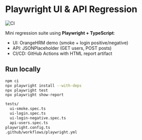 # Playwright UI & API Regression

![CI](https://github.com/sswampil/playwright-ui-api-regression/actions/workflows/playwright.yml/badge.svg)

Mini regression suite using **Playwright + TypeScript**:
- UI: OrangeHRM demo (smoke + login positive/negative)
- API: JSONPlaceholder (GET users, POST posts)
- CI/CD: GitHub Actions with HTML report artifact

## Run locally
```bash
npm ci
npx playwright install --with-deps
npx playwright test
npx playwright show-report

tests/
  ui-smoke.spec.ts
  ui-login.spec.ts
  ui-login-negative.spec.ts
  api-users.spec.ts
playwright.config.ts
.github/workflows/playwright.yml
